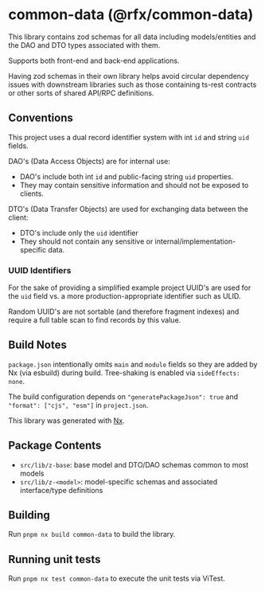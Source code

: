 # common-data (@rfx/common-data)

This library contains zod schemas for all data including models/entities and the DAO and DTO types associated with them.

Supports both front-end and back-end applications.

Having zod schemas in their own library helps avoid circular dependency issues with downstream libraries such as those containing ts-rest contracts or other sorts of shared API/RPC definitions.

## Conventions

This project uses a dual record identifier system with int `id` and string `uid` fields.

DAO's (Data Access Objects) are for internal use:

- DAO's include both int `id` and public-facing string `uid` properties.
- They may contain sensitive information and should not be exposed to clients.

DTO's (Data Transfer Objects) are used for exchanging data between the client:

- DTO's include only the `uid` identifier
- They should not contain any sensitive or internal/implementation-specific data.

### UUID Identifiers

For the sake of providing a simplified example project UUID's are used for the `uid` field vs. a more production-appropriate identifier such as ULID.

Random UUID's are not sortable (and therefore fragment indexes) and require a full table scan to find records by this value. 

## Build Notes

`package.json` intentionally omits `main` and `module` fields so they are added by Nx (via esbuild) during build.
Tree-shaking is enabled via `sideEffects: none`.

The build configuration depends on `"generatePackageJson": true` and  `"format": ["cjs", "esm"]` in `project.json`.

This library was generated with [Nx](https://nx.dev).

## Package Contents

- `src/lib/z-base`: base model and DTO/DAO schemas common to most models
- `src/lib/z-<model>`: model-specific schemas and associated interface/type definitions

## Building

Run `pnpm nx build common-data` to build the library.

## Running unit tests

Run `pnpm nx test common-data` to execute the unit tests via ViTest.
